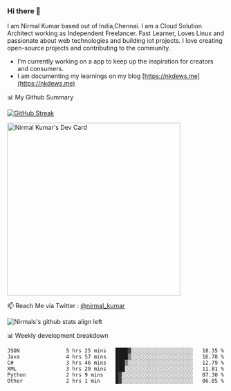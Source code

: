 ### Hi there 👋

 I am Nirmal Kumar based out of India,Chennai. I am a Cloud Solution Architect working as Independent Freelancer. Fast Learner, Loves Linux and passionate about web technologies and building iot projects. I love creating open-source projects and contributing to the community.

- I’m currently working on a app to keep up the inspiration for creators and consumers.
- I am documenting my learnings on my blog [https://nkdews.me](https://nkdews.me)


📊 My Github Summary

[![GitHub Streak](https://github-readme-streak-stats.herokuapp.com?user=nk-gears&theme=dark&hide_border=true&date_format=M%20j%5B%2C%20Y%5D)](https://git.io/streak-stats)

<a href="https://app.daily.dev/nirmal_kumar"><img src="https://api.daily.dev/devcards/a16cfcf02d384b16b41de71ce4d1d811.png?r=8ve" width="400" alt="Nirmal Kumar's Dev Card"/></a>

📫 Reach Me via  Twitter : [@nirmal_kumar](https://twitter.com/nirmal_kumar)

![Nirmals's github stats align left](https://github-readme-stats.vercel.app/api?username=nk-gears&show_icons=true)


📊 Weekly development breakdown

<!--START_SECTION:waka-->

```text
JSON               5 hrs 25 mins   ████▓░░░░░░░░░░░░░░░░░░░░   18.35 %
Java               4 hrs 57 mins   ████▒░░░░░░░░░░░░░░░░░░░░   16.78 %
C#                 3 hrs 46 mins   ███▒░░░░░░░░░░░░░░░░░░░░░   12.79 %
XML                3 hrs 29 mins   ███░░░░░░░░░░░░░░░░░░░░░░   11.81 %
Python             2 hrs 9 mins    █▓░░░░░░░░░░░░░░░░░░░░░░░   07.30 %
Other              2 hrs 1 min     █▓░░░░░░░░░░░░░░░░░░░░░░░   06.85 %
```

<!--END_SECTION:waka-->


